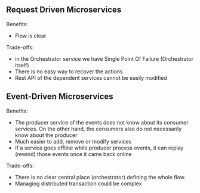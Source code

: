 ## Request Driven Microservices
Benefits:
* Flow is clear

Trade-offs:
* in the Orchestrator service we have Single Point Of Failure (Orchestrator itself)
* There is no easy way to recover the actions
* Rest API of the dependent services cannot be easily modified


## Event-Driven Microservices
Benefits:
* The producer service of the events does not know about its consumer services. On the other hand, the consumers also do not necessarily know about the producer
* Much easier to add, remove or modify services
* If a service goes offline while producer process events, it can replay (rewind) those events once it came back online

Trade-offs:
* There is no clear central place (orchestrator) defining the whole flow.
* Managing distributed transaction could be complex
